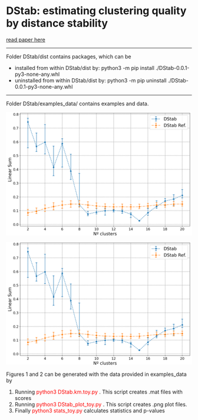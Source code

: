# DStab: estimating clustering quality by distance stability
[read paper here](https://doi.org/10.1007/s10044-023-01175-7)

---

Folder DStab/dist contains packages, which can be
- installed from within DStab/dist by: python3 -m pip install ./DStab-0.0.1-py3-none-any.whl
- uninstalled from within DStab/dist by: python3 -m pip uninstall ./DStab-0.0.1-py3-none-any.whl

---
Folder DStab/examples_data/ contains examples and data.

![Fig.1 - R15 Linear Sum](https://github.com/ar-baya/DStab/blob/main/examples_data/R15_res_tmp.png "R15 Linear Sum")

![Fig.2 - D31 Linear Sum](https://github.com/ar-baya/DStab/blob/main/examples_data/R15_res_tmp.png "D31 Linear Sum")

Figures 1 and 2 can be generated with the data provided in examples_data by 
1. Running <span style="color:red"> python3 DStab.km.toy.py </span>. This script creates .mat files with scores
2. Running <span style="color:red"> python3 DStab_plot_toy.py </span>. This script creates .png plot files.
3. Finally <span style="color:red"> python3 stats_toy.py </span> calculates statistics and p-values

